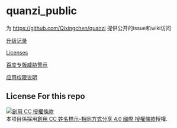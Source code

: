 # quanzi_public
为 https://github.com/Qixingchen/quanzi 提供公开的issue和wiki访问

[升级记录](https://github.com/Qixingchen/quanzi_public/wiki/%E5%8D%87%E7%BA%A7%E8%AE%B0%E5%BD%95)

[Licenses](https://github.com/Qixingchen/quanzi_public/wiki/License)

[百度专版威胁警示](https://github.com/Qixingchen/quanzi_public/wiki/evil_baidu_SDK)

[应用权限说明](https://github.com/Qixingchen/quanzi_public/wiki/uses-permission)

## License For this repo

<a rel="license" href="http://creativecommons.org/licenses/by-sa/4.0/"><img alt="創用 CC 授權條款" style="border-width:0" src="https://i.creativecommons.org/l/by-sa/4.0/88x31.png" /></a><br />本项目係採用<a rel="license" href="http://creativecommons.org/licenses/by-sa/4.0/">創用 CC 姓名標示-相同方式分享 4.0 國際 授權條款</a>授權.
